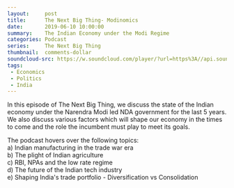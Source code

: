 ```yaml
---
layout:     post
title:      The Next Big Thing- Modinomics
date:       2019-06-10 10:00:00
summary:    The Indian Economy under the Modi Regime
categories: Podcast
series:     The Next Big Thing
thumbnail:  comments-dollar
soundcloud-src: https://w.soundcloud.com/player/?url=https%3A//api.soundcloud.com/tracks/633966780&color=%23ff5500&auto_play=false&hide_related=false&show_comments=true&show_user=true&show_reposts=false&show_teaser=true
tags:
 - Economics
 - Politics
 - India
---
```


In this episode of The Next Big Thing, we discuss the state of the Indian economy under the Narendra Modi led NDA government for the last 5 years.     
We also discuss various factors which will shape our economy in the times to come and the role the incumbent must play to meet its goals.   

The podcast hovers over the following topics:  
a) Indian manufacturing in the trade war era   
b) The plight of Indian agriculture   
c) RBI, NPAs and the low rate regime   
d) The future of the Indian tech industry    
e) Shaping India's trade portfolio - Diversification vs Consolidation   
